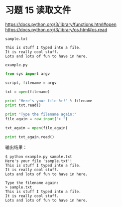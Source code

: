 # 习题 15 读取文件

https://docs.python.org/3/library/functions.html#open \
https://docs.python.org/3/library/os.html#os.read

`sample.txt`
```
This is stuff I typed into a file.
It is really cool stuff.
Lots and lots of fun to have in here.
```

`example.py`
```python
from sys import argv

script, filename = argv

txt = open(filename)

print "Here's your file %r!" % filename
print txt.read()

print "Type the filename again:"
file_again = raw_input("> ")

txt_again = open(file_again)

print txt_again.read()
```

输出结果：
```
$ python example.py sample.txt
Here's your file 'sample.txt'!
This is stuff I typed into a file.
It is really cool stuff.
Lots and lots of fun to have in here.

Type the filename again:
> sample.txt
This is stuff I typed into a file.
It is really cool stuff.
Lots and lots of fun to have in here.
```
